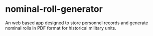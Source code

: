 # nominal-roll-generator
An web based app designed to store personnel records and generate nominal rolls in PDF format for historical military units.
